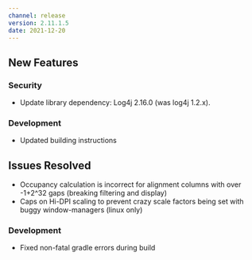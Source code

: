 ```yaml
---
channel: release
version: 2.11.1.5
date: 2021-12-20
---
```


## New Features



### Security
- <!-- JAL-3933 -->  Update library dependency: Log4j 2.16.0 (was log4j 1.2.x).


### Development
- Updated building instructions


## Issues Resolved

- <!-- JAL-3840 -->  Occupancy calculation is incorrect for alignment columns with over -1+2^32 gaps (breaking filtering and display)
- <!-- JAL-3833 -->  Caps on Hi-DPI scaling to prevent crazy scale factors being set with buggy window-managers (linux only)


### Development
- Fixed non-fatal gradle errors during build
